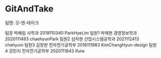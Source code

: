 # GitAndTake
팀명: 깃-앤-테이크

팀장	박혜림	사학과	2019110340	ParkHyeLim
팀원1	박채현	경영정보학과	2020111493	chaehyunPark
팀원2	심차현	산업시스템공학과	2021112413	chahyuni
팀원3	김창현	전자전기공학부	2018111983	KimChangHyun-design
팀원4	강민지	전자전기공학부	2020111843	ifuiw